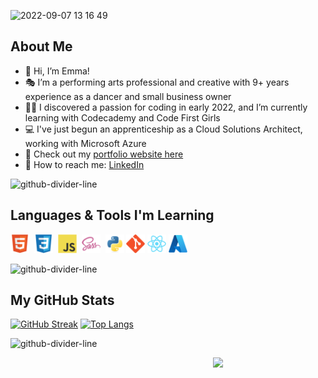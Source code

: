 ![2022-09-07 13 16 49](https://user-images.githubusercontent.com/104512014/188877940-043a216a-debc-46a8-ae28-61240158726e.jpg)


## About Me ##

- 👋 Hi, I’m Emma!
- 🎭 I’m a performing arts professional and creative with 9+ years experience as a dancer and small business owner
- 👩‍💻 I discovered a passion for coding in early 2022, and I’m currently learning with Codecademy and Code First Girls
- 💻 I've just begun an apprenticeship as a Cloud Solutions Architect, working with Microsoft Azure
- 🔗 Check out my [portfolio website here](https://emmaclarem.netlify.app/)
- 📧 How to reach me: [LinkedIn](www.linkedin.com/in/emma-c-miller/)

![github-divider-line](https://user-images.githubusercontent.com/104512014/173450695-e34b53b4-67aa-4cc7-a5b7-1aeca97fc90b.png)

## Languages & Tools I'm Learning ##
<div>
  <img src="https://github.com/devicons/devicon/blob/master/icons/html5/html5-original.svg" title="HTML5" alt="HTML" width="30" height="30"/>&nbsp;
  <img src="https://github.com/devicons/devicon/blob/master/icons/css3/css3-original.svg" title="CSS3" alt="CSS" width="30" height="30"/>&nbsp;
  <img src="https://github.com/devicons/devicon/blob/master/icons/javascript/javascript-original.svg" title="JavaScript" alt="JavaScript" width="30" height="30"/>&nbsp;
  <img src="https://github.com/devicons/devicon/blob/master/icons/sass/sass-original.svg" title="Sass" alt="Sass" width="30" height="30"/>&nbsp;
  <img src="https://github.com/devicons/devicon/blob/master/icons/python/python-original.svg" title="Python" **alt="Python" width="30" height="30"/>
  <img src="https://github.com/devicons/devicon/blob/master/icons/git/git-original.svg" title="Git" **alt="Git" width="30" height="30"/>
  <img src="https://github.com/devicons/devicon/blob/master/icons/react/react-original.svg" title="React" **alt="React" width="30" height="30"/>
  <img src="https://github.com/devicons/devicon/blob/master/icons/azure/azure-original.svg" title="Azure" **alt="Azure" width="30" height="30"/>
</div>

![github-divider-line](https://user-images.githubusercontent.com/104512014/173450695-e34b53b4-67aa-4cc7-a5b7-1aeca97fc90b.png)

## My GitHub Stats ##
[![GitHub Streak](http://github-readme-streak-stats.herokuapp.com?user=emmaclarem&theme=nightowl&date_format=j%20M%5B%20Y%5D)](https://git.io/streak-stats)
[![Top Langs](https://github-readme-stats.vercel.app/api/top-langs/?username=emmaclarem&layout=compact&theme=nightowl)](https://github.com/anuraghazra/github-readme-stats)

![github-divider-line](https://user-images.githubusercontent.com/104512014/173450695-e34b53b4-67aa-4cc7-a5b7-1aeca97fc90b.png)


<img src="https://user-images.githubusercontent.com/104512014/188880139-57550f6e-3ccb-4b5f-a894-fbaad61e1462.png" width="180px" align="right">

